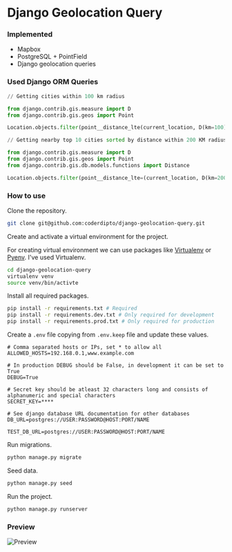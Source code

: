# Django Geolocation Query


### Implemented 

- Mapbox
- PostgreSQL + PointField
- Django geolocation queries


### Used Django ORM Queries

```python
// Getting cities within 100 km radius

from django.contrib.gis.measure import D
from django.contrib.gis.geos import Point

Location.objects.filter(point__distance_lte(current_location, D(km=100)))
```

```python
// Getting nearby top 10 cities sorted by distance within 200 KM radius

from django.contrib.gis.measure import D
from django.contrib.gis.geos import Point
from django.contrib.gis.db.models.functions import Distance

Location.objects.filter(point__distance_lte=(current_location, D(km=200))).annotate(distance=Distance("point", point)).order_by("distance")[:10]

```

### How to use

Clone the repository.

```sh
git clone git@github.com:coderdipto/django-geolocation-query.git
```

Create and activate a virtual environment for the project.

For creating virtual environment we can use packages like [Virtualenv](https://pypi.org/project/virtualenv/) or [Pyenv](https://github.com/pyenv/pyenv). I've used Virtualenv.

```sh
cd django-geolocation-query
virtualenv venv
source venv/bin/activte
```
Install all required packages.

```sh
pip install -r requirements.txt # Required
pip install -r requirements.dev.txt # Only required for development
pip install -r requirements.prod.txt # Only required for production
```
Create a `.env` file copying from `.env.keep` file and update these values.
```env
# Comma separated hosts or IPs, set * to allow all 
ALLOWED_HOSTS=192.168.0.1,www.example.com 

# In production DEBUG should be False, in development it can be set to True
DEBUG=True 

# Secret key should be atleast 32 characters long and consists of alphanumeric and special characters
SECRET_KEY=**** 

# See django database URL documentation for other databases
DB_URL=postgres://USER:PASSWORD@HOST:PORT/NAME 

TEST_DB_URL=postgres://USER:PASSWORD@HOST:PORT/NAME
```

Run migrations.
```sh
python manage.py migrate
```

Seed data.
```sh
python manage.py seed
```

Run the project.
```sh
python manage.py runserver
```

### Preview
![Preview](https://i.imgur.com/a4ecrdK.png)